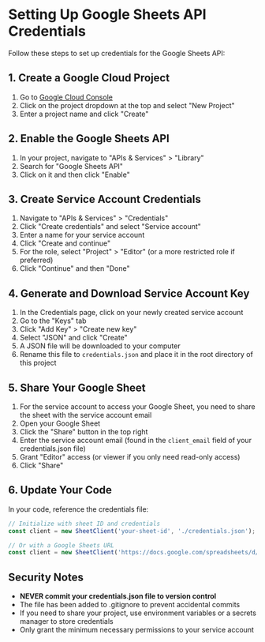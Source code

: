 # Setting Up Google Sheets API Credentials

Follow these steps to set up credentials for the Google Sheets API:

## 1. Create a Google Cloud Project

1. Go to [Google Cloud Console](https://console.cloud.google.com/)
2. Click on the project dropdown at the top and select "New Project"
3. Enter a project name and click "Create"

## 2. Enable the Google Sheets API

1. In your project, navigate to "APIs & Services" > "Library"
2. Search for "Google Sheets API"
3. Click on it and then click "Enable"

## 3. Create Service Account Credentials

1. Navigate to "APIs & Services" > "Credentials"
2. Click "Create credentials" and select "Service account"
3. Enter a name for your service account
4. Click "Create and continue"
5. For the role, select "Project" > "Editor" (or a more restricted role if preferred)
6. Click "Continue" and then "Done"

## 4. Generate and Download Service Account Key

1. In the Credentials page, click on your newly created service account
2. Go to the "Keys" tab
3. Click "Add Key" > "Create new key"
4. Select "JSON" and click "Create"
5. A JSON file will be downloaded to your computer
6. Rename this file to `credentials.json` and place it in the root directory of this project

## 5. Share Your Google Sheet

1. For the service account to access your Google Sheet, you need to share the sheet with the service account email
2. Open your Google Sheet
3. Click the "Share" button in the top right
4. Enter the service account email (found in the `client_email` field of your credentials.json file)
5. Grant "Editor" access (or viewer if you only need read-only access)
6. Click "Share"

## 6. Update Your Code

In your code, reference the credentials file:

```typescript
// Initialize with sheet ID and credentials
const client = new SheetClient('your-sheet-id', './credentials.json');

// Or with a Google Sheets URL
const client = new SheetClient('https://docs.google.com/spreadsheets/d/your-sheet-id/edit', './credentials.json');
```

## Security Notes

- **NEVER commit your credentials.json file to version control**
- The file has been added to .gitignore to prevent accidental commits
- If you need to share your project, use environment variables or a secrets manager to store credentials
- Only grant the minimum necessary permissions to your service account 